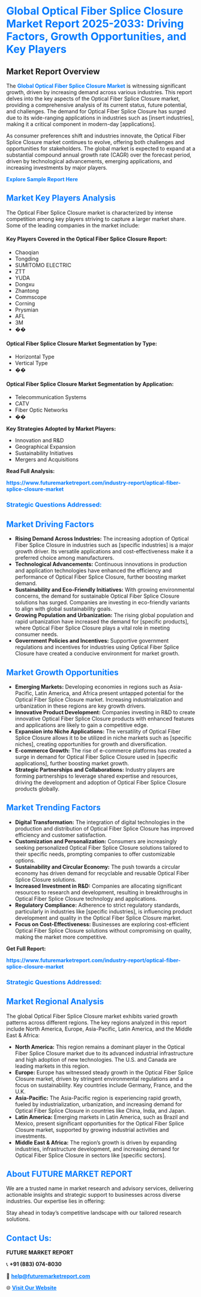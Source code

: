 <h1 style="color: #007BFF;">Global Optical Fiber Splice Closure Market Report 2025-2033: Driving Factors, Growth Opportunities, and Key Players</h1>

<section id="overview">
<h2>Market Report Overview</h2>
<p>The <a href="https://www.futuremarketreport.com/industry-report/optical-fiber-splice-closure-market" style="color: #007BFF; text-decoration: none;"><strong>Global Optical Fiber Splice Closure Market</strong></a> is witnessing significant growth, driven by increasing demand across various industries. This report delves into the key aspects of the Optical Fiber Splice Closure market, providing a comprehensive analysis of its current status, future potential, and challenges. The demand for Optical Fiber Splice Closure has surged due to its wide-ranging applications in industries such as [insert industries], making it a critical component in modern-day [applications].</p>
<p>As consumer preferences shift and industries innovate, the Optical Fiber Splice Closure market continues to evolve, offering both challenges and opportunities for stakeholders. The global market is expected to expand at a substantial compound annual growth rate (CAGR) over the forecast period, driven by technological advancements, emerging applications, and increasing investments by major players.</p>
</section>

<section id="overview">
<p><a href="https://www.futuremarketreport.com/request-sample/reportId=118689" style="color: #007BFF; text-decoration: none;"><strong>Explore Sample Report Here</strong></a></p>
</section>

<section id="key-players">
<h2 style="color: #007BFF;">Market Key Players Analysis</h2>
<p>The Optical Fiber Splice Closure market is characterized by intense competition among key players striving to capture a larger market share. Some of the leading companies in the market include:</p>
<h4>Key Players Covered in the Optical Fiber Splice Closure Report:</h4>
<ul><li>Chaoqian</li><li>Tongding</li><li>SUMITOMO ELECTRIC</li><li>ZTT</li><li>YUDA</li><li>Dongxu</li><li>Zhantong</li><li>Commscope</li><li>Corning</li><li>Prysmian</li><li>AFL</li><li>3M</li><li>��</li></ul>
<h4>Optical Fiber Splice Closure Market Segmentation by Type:</h4>
<ul><li>Horizontal Type</li><li>Vertical Type</li><li>��</li></ul>

<h4>Optical Fiber Splice Closure Market Segmentation by Application:</h4>
<ul><li>Telecommunication Systems</li><li>CATV</li><li>Fiber Optic Networks</li><li>��</li></ul>
<p><strong>Key Strategies Adopted by Market Players:</strong></p>
<ul>
<li>Innovation and R&D</li>
<li>Geographical Expansion</li>
<li>Sustainability Initiatives</li>
<li>Mergers and Acquisitions</li>
</ul>
</section>

<section>
<p><strong>Read Full Analysis: </strong></p><a href="https://www.futuremarketreport.com/industry-report/optical-fiber-splice-closure-market" style="color: #007BFF; text-decoration: none;"><strong>https://www.futuremarketreport.com/industry-report/optical-fiber-splice-closure-market</strong></a>
<h3 style="color: #007BFF;">Strategic Questions Addressed:</h3>
</section>

<section id="driving-factors">
<h2 style="color: #007BFF;">Market Driving Factors</h2>
<ul>
<li><strong>Rising Demand Across Industries:</strong> The increasing adoption of Optical Fiber Splice Closure in industries such as [specific industries] is a major growth driver. Its versatile applications and cost-effectiveness make it a preferred choice among manufacturers.</li>
<li><strong>Technological Advancements:</strong> Continuous innovations in production and application technologies have enhanced the efficiency and performance of Optical Fiber Splice Closure, further boosting market demand.</li>
<li><strong>Sustainability and Eco-Friendly Initiatives:</strong> With growing environmental concerns, the demand for sustainable Optical Fiber Splice Closure solutions has surged. Companies are investing in eco-friendly variants to align with global sustainability goals.</li>
<li><strong>Growing Population and Urbanization:</strong> The rising global population and rapid urbanization have increased the demand for [specific products], where Optical Fiber Splice Closure plays a vital role in meeting consumer needs.</li>
<li><strong>Government Policies and Incentives:</strong> Supportive government regulations and incentives for industries using Optical Fiber Splice Closure have created a conducive environment for market growth.</li>
</ul>
</section>

<section id="growth-opportunities">
<h2 style="color: #007BFF;">Market Growth Opportunities</h2>
<ul>
<li><strong>Emerging Markets:</strong> Developing economies in regions such as Asia-Pacific, Latin America, and Africa present untapped potential for the Optical Fiber Splice Closure market. Increasing industrialization and urbanization in these regions are key growth drivers.</li>
<li><strong>Innovative Product Development:</strong> Companies investing in R&D to create innovative Optical Fiber Splice Closure products with enhanced features and applications are likely to gain a competitive edge.</li>
<li><strong>Expansion into Niche Applications:</strong> The versatility of Optical Fiber Splice Closure allows it to be utilized in niche markets such as [specific niches], creating opportunities for growth and diversification.</li>
<li><strong>E-commerce Growth:</strong> The rise of e-commerce platforms has created a surge in demand for Optical Fiber Splice Closure used in [specific applications], further boosting market growth.</li>
<li><strong>Strategic Partnerships and Collaborations:</strong> Industry players are forming partnerships to leverage shared expertise and resources, driving the development and adoption of Optical Fiber Splice Closure products globally.</li>
</ul>
</section>

<section id="trending-factors">
<h2 style="color: #007BFF;">Market Trending Factors</h2>
<ul>
<li><strong>Digital Transformation:</strong> The integration of digital technologies in the production and distribution of Optical Fiber Splice Closure has improved efficiency and customer satisfaction.</li>
<li><strong>Customization and Personalization:</strong> Consumers are increasingly seeking personalized Optical Fiber Splice Closure solutions tailored to their specific needs, prompting companies to offer customizable options.</li>
<li><strong>Sustainability and Circular Economy:</strong> The push towards a circular economy has driven demand for recyclable and reusable Optical Fiber Splice Closure solutions.</li>
<li><strong>Increased Investment in R&D:</strong> Companies are allocating significant resources to research and development, resulting in breakthroughs in Optical Fiber Splice Closure technology and applications.</li>
<li><strong>Regulatory Compliance:</strong> Adherence to strict regulatory standards, particularly in industries like [specific industries], is influencing product development and quality in the Optical Fiber Splice Closure market.</li>
<li><strong>Focus on Cost-Effectiveness:</strong> Businesses are exploring cost-efficient Optical Fiber Splice Closure solutions without compromising on quality, making the market more competitive.</li>
</ul>
</section>

<section>
<p><strong>Get Full Report: </strong></p><a href="https://www.futuremarketreport.com/industry-report/optical-fiber-splice-closure-market" style="color: #007BFF; text-decoration: none;"><strong>https://www.futuremarketreport.com/industry-report/optical-fiber-splice-closure-market</strong></a>
<h3 style="color: #007BFF;">Strategic Questions Addressed:</h3>
</section>


<section id="regional-analysis">
<h2 style="color: #007BFF;">Market Regional Analysis</h2>
<p>The global Optical Fiber Splice Closure market exhibits varied growth patterns across different regions. The key regions analyzed in this report include North America, Europe, Asia-Pacific, Latin America, and the Middle East & Africa:</p>
<ul>
<li><strong>North America:</strong> This region remains a dominant player in the Optical Fiber Splice Closure market due to its advanced industrial infrastructure and high adoption of new technologies. The U.S. and Canada are leading markets in this region.</li>
<li><strong>Europe:</strong> Europe has witnessed steady growth in the Optical Fiber Splice Closure market, driven by stringent environmental regulations and a focus on sustainability. Key countries include Germany, France, and the U.K.</li>
<li><strong>Asia-Pacific:</strong> The Asia-Pacific region is experiencing rapid growth, fueled by industrialization, urbanization, and increasing demand for Optical Fiber Splice Closure in countries like China, India, and Japan.</li>
<li><strong>Latin America:</strong> Emerging markets in Latin America, such as Brazil and Mexico, present significant opportunities for the Optical Fiber Splice Closure market, supported by growing industrial activities and investments.</li>
<li><strong>Middle East & Africa:</strong> The region’s growth is driven by expanding industries, infrastructure development, and increasing demand for Optical Fiber Splice Closure in sectors like [specific sectors].</li>
</ul>
</section>

<footer>
<h2 style="color: #007BFF;">About FUTURE MARKET REPORT</h2>
<p>We are a trusted name in market research and advisory services, delivering actionable insights and strategic support to businesses across diverse industries. Our expertise lies in offering:</p>

<p>Stay ahead in today’s competitive landscape with our tailored research solutions.</p>

<h2 style="color: #007BFF;">Contact Us:</h2>
<p><strong>FUTURE MARKET REPORT</strong></p>
<p>📞 <strong>+91 (883) 074-8030</strong></p>
<p>📧 <strong><a href="mailto:help@futuremarketreport.com" style="color: #007BFF;">help@futuremarketreport.com</a></strong></p>
<p>🌐 <strong><a href="https://www.futuremarketreport.com/" style="color: #007BFF;">Visit Our Website</a></strong></p>
</footer>